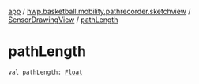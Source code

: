 [app](../../index.md) / [hwp.basketball.mobility.pathrecorder.sketchview](../index.md) / [SensorDrawingView](index.md) / [pathLength](.)

# pathLength

`val pathLength: `[`Float`](https://kotlinlang.org/api/latest/jvm/stdlib/kotlin/-float/index.html)